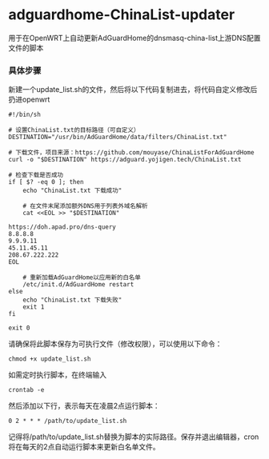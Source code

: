 # adguardhome-ChinaList-updater
用于在OpenWRT上自动更新AdGuardHome的dnsmasq-china-list上游DNS配置文件的脚本
### 具体步骤
新建一个update_list.sh的文件，然后将以下代码复制进去，将代码自定义修改后扔进openwrt
```
#!/bin/sh

# 设置ChinaList.txt的目标路径（可自定义）
DESTINATION="/usr/bin/AdGuardHome/data/filters/ChinaList.txt"

# 下载文件，项目来源：https://github.com/mouyase/ChinaListForAdGuardHome
curl -o "$DESTINATION" https://adguard.yojigen.tech/ChinaList.txt

# 检查下载是否成功
if [ $? -eq 0 ]; then
    echo "ChinaList.txt 下载成功"
    
    # 在文件末尾添加额外DNS用于列表外域名解析
    cat <<EOL >> "$DESTINATION"
    
https://doh.apad.pro/dns-query
8.8.8.8
9.9.9.11
45.11.45.11
208.67.222.222
EOL
    
    # 重新加载AdGuardHome以应用新的白名单
    /etc/init.d/AdGuardHome restart
else
    echo "ChinaList.txt 下载失败"
    exit 1
fi

exit 0

```
请确保将此脚本保存为可执行文件（修改权限），可以使用以下命令：
```
chmod +x update_list.sh
```
如需定时执行脚本，在终端输入
```
crontab -e
```
然后添加以下行，表示每天在凌晨2点运行脚本：
```
0 2 * * * /path/to/update_list.sh
```
记得将/path/to/update_list.sh替换为脚本的实际路径。保存并退出编辑器，cron将在每天的2点自动运行脚本来更新白名单文件。
